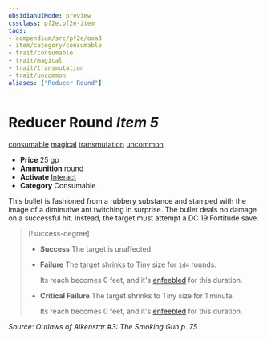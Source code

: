 ```yaml
---
obsidianUIMode: preview
cssclass: pf2e,pf2e-item
tags:
- compendium/src/pf2e/ooa3
- item/category/consumable
- trait/consumable
- trait/magical
- trait/transmutation
- trait/uncommon
aliases: ["Reducer Round"]
---
```

# Reducer Round *Item 5*  
[consumable](../../../rules/traits/consumable.md)  [magical](../../../rules/traits/magical.md)  [transmutation](../../../rules/traits/transmutation.md)  [uncommon](../../../rules/traits/uncommon.md)  

- **Price** 25 gp
- **Ammunition** round
- **Activate** [Interact](../../../rules/actions/interact.md)
- **Category** Consumable

This bullet is fashioned from a rubbery substance and stamped with the image of a diminutive ant twitching in surprise. The bullet deals no damage on a successful hit. Instead, the target must attempt a DC 19 Fortitude save.

> [!success-degree] 
> - **Success** The target is unaffected.
> - **Failure** The target shrinks to Tiny size for `1d4` rounds.
>
>    Its reach becomes 0 feet, and it's [enfeebled](../../../rules/conditions.md#Enfeebled) for this duration.
> - **Critical Failure** The target shrinks to Tiny size for 1 minute.
>
>    Its reach becomes 0 feet, and it's [enfeebled](../../../rules/conditions.md#Enfeebled) for this duration.

*Source: Outlaws of Alkenstar #3: The Smoking Gun p. 75*